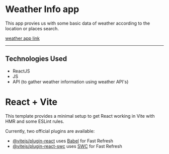 # Weather Info app
This app provies us with some basic data of weather according to the location or places search.

[weather app link](https://weatherinfoapp-h8f0.onrender.com/)
____________________________________________

## Technologies Used 
* ReactJS
* JS
* API (to gather weather information using weather API's)
  


# React + Vite

This template provides a minimal setup to get React working in Vite with HMR and some ESLint rules.

Currently, two official plugins are available:

- [@vitejs/plugin-react](https://github.com/vitejs/vite-plugin-react/blob/main/packages/plugin-react/README.md) uses [Babel](https://babeljs.io/) for Fast Refresh
- [@vitejs/plugin-react-swc](https://github.com/vitejs/vite-plugin-react-swc) uses [SWC](https://swc.rs/) for Fast Refresh
